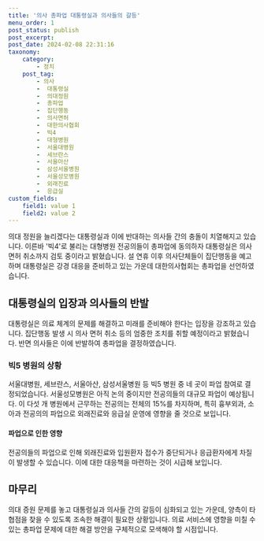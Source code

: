 ```yaml
---
title: '의사 총파업 대통령실과 의사들의 갈등'
menu_order: 1
post_status: publish
post_excerpt: 
post_date: 2024-02-08 22:31:16
taxonomy:
    category:
        - 정치
    post_tag:
        - 의사
        -  대통령실
        -  의대정원
        -  총파업
        -  집단행동
        -  의사면허
        -  대한의사협회
        -  빅4
        -  대형병원
        -  서울대병원
        -  세브란스
        -  서울아산
        -  삼성서울병원
        -  서울성모병원
        -  외래진료
        -  응급실
custom_fields:
    field1: value 1
    field2: value 2
---
```


의대 정원을 늘리겠다는 대통령실과 이에 반대하는 의사들 간의 충돌이 치열해지고 있습니다. 이른바 '빅4'로 불리는 대형병원 전공의들이 총파업에 동의하자 대통령실은 의사면허 취소까지 검토 중이라고 밝혔습니다. 설 연휴 이후 의사단체들이 집단행동을 예고하며 대통령실은 강경 대응을 준비하고 있는 가운데 대한의사협회는 총파업을 선언하였습니다.
## 대통령실의 입장과 의사들의 반발
대통령실은 의료 체계의 문제를 해결하고 미래를 준비해야 한다는 입장을 강조하고 있습니다. 집단행동 발생 시 의사 면허 취소 등의 엄중한 조치를 취할 예정이라고 밝혔습니다. 반면 의사들은 이에 반발하여 총파업을 결정하였습니다.
### 빅5 병원의 상황
서울대병원, 세브란스, 서울아산, 삼성서울병원 등 빅5 병원 중 네 곳이 파업 참여로 결정되었습니다. 서울성모병원은 아직 논의 중이지만 전공의들의 대규모 파업이 예상됩니다. 이 다섯 개 병원에서 근무하는 전공의는 전체의 15%를 차지하며, 특히 흉부외과, 소아과 전공의의 파업으로 외래진료와 응급실 운영에 영향을 줄 것으로 보입니다.
#### 파업으로 인한 영향
전공의들의 파업으로 인해 외래진료와 입원환자 접수가 중단되거나 응급환자에게 차질이 발생할 수 있습니다. 이에 대한 대응책을 마련하는 것이 시급해 보입니다.
## 마무리
의대 증원 문제를 놓고 대통령실과 의사들 간의 갈등이 심화되고 있는 가운데, 양측이 타협점을 찾을 수 있도록 조속한 해결이 필요한 상황입니다. 의료 서비스에 영향을 미칠 수 있는 총파업 문제에 대한 해결 방안을 구체적으로 모색해야 할 시점입니다.
